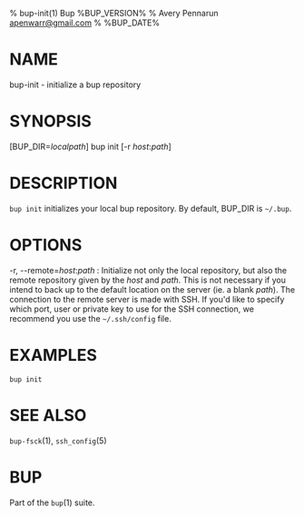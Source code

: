 % bup-init(1) Bup %BUP_VERSION%
% Avery Pennarun <apenwarr@gmail.com>
% %BUP_DATE%

# NAME

bup-init - initialize a bup repository

# SYNOPSIS

[BUP_DIR=*localpath*] bup init [-r *host*:*path*]

# DESCRIPTION

`bup init` initializes your local bup repository.  By default, BUP_DIR
is `~/.bup`.

# OPTIONS

-r, \--remote=*host*:*path*
:   Initialize not only the local repository, but also the
    remote repository given by the *host* and *path*.  This is
    not necessary if you intend to back up to the default
    location on the server (ie. a blank *path*).  The connection to the
    remote server is made with SSH.  If you'd like to specify which port, user
    or private key to use for the SSH connection, we recommend you use the
    `~/.ssh/config` file.


# EXAMPLES
    bup init
    

# SEE ALSO

`bup-fsck`(1), `ssh_config`(5)

# BUP

Part of the `bup`(1) suite.
